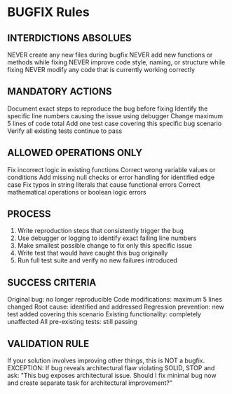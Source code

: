 # BUGFIX Rules

## INTERDICTIONS ABSOLUES
NEVER create any new files during bugfix
NEVER add new functions or methods while fixing
NEVER improve code style, naming, or structure while fixing
NEVER modify any code that is currently working correctly

## MANDATORY ACTIONS
Document exact steps to reproduce the bug before fixing
Identify the specific line numbers causing the issue using debugger
Change maximum 5 lines of code total
Add one test case covering this specific bug scenario
Verify all existing tests continue to pass

## ALLOWED OPERATIONS ONLY
Fix incorrect logic in existing functions
Correct wrong variable values or conditions
Add missing null checks or error handling for identified edge case
Fix typos in string literals that cause functional errors
Correct mathematical operations or boolean logic errors

## PROCESS
1. Write reproduction steps that consistently trigger the bug
2. Use debugger or logging to identify exact failing line numbers
3. Make smallest possible change to fix only this specific issue
4. Write test that would have caught this bug originally
5. Run full test suite and verify no new failures introduced

## SUCCESS CRITERIA
Original bug: no longer reproducible
Code modifications: maximum 5 lines changed
Root cause: identified and addressed
Regression prevention: new test added covering this scenario
Existing functionality: completely unaffected
All pre-existing tests: still passing

## VALIDATION RULE
If your solution involves improving other things, this is NOT a bugfix.
EXCEPTION: If bug reveals architectural flaw violating SOLID, STOP and ask: "This bug exposes architectural issue. Should I fix minimal bug now and create separate task for architectural improvement?"